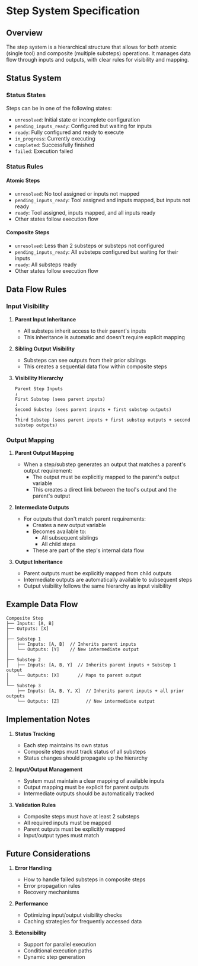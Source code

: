 # Step System Specification

## Overview
The step system is a hierarchical structure that allows for both atomic (single tool) and composite (multiple substeps) operations. It manages data flow through inputs and outputs, with clear rules for visibility and mapping.

## Status System

### Status States
Steps can be in one of the following states:
- `unresolved`: Initial state or incomplete configuration
- `pending_inputs_ready`: Configured but waiting for inputs
- `ready`: Fully configured and ready to execute
- `in_progress`: Currently executing
- `completed`: Successfully finished
- `failed`: Execution failed

### Status Rules

#### Atomic Steps
- `unresolved`: No tool assigned or inputs not mapped
- `pending_inputs_ready`: Tool assigned and inputs mapped, but inputs not ready
- `ready`: Tool assigned, inputs mapped, and all inputs ready
- Other states follow execution flow

#### Composite Steps
- `unresolved`: Less than 2 substeps or substeps not configured
- `pending_inputs_ready`: All substeps configured but waiting for their inputs
- `ready`: All substeps ready
- Other states follow execution flow

## Data Flow Rules

### Input Visibility
1. **Parent Input Inheritance**
   - All substeps inherit access to their parent's inputs
   - This inheritance is automatic and doesn't require explicit mapping

2. **Sibling Output Visibility**
   - Substeps can see outputs from their prior siblings
   - This creates a sequential data flow within composite steps

3. **Visibility Hierarchy**
   ```
   Parent Step Inputs
   ↓
   First Substep (sees parent inputs)
   ↓
   Second Substep (sees parent inputs + first substep outputs)
   ↓
   Third Substep (sees parent inputs + first substep outputs + second substep outputs)
   ```

### Output Mapping

1. **Parent Output Mapping**
   - When a step/substep generates an output that matches a parent's output requirement:
     - The output must be explicitly mapped to the parent's output variable
     - This creates a direct link between the tool's output and the parent's output

2. **Intermediate Outputs**
   - For outputs that don't match parent requirements:
     - Creates a new output variable
     - Becomes available to:
       - All subsequent siblings
       - All child steps
     - These are part of the step's internal data flow

3. **Output Inheritance**
   - Parent outputs must be explicitly mapped from child outputs
   - Intermediate outputs are automatically available to subsequent steps
   - Output visibility follows the same hierarchy as input visibility

## Example Data Flow

```
Composite Step
├── Inputs: [A, B]
├── Outputs: [X]
│
├── Substep 1
│   ├── Inputs: [A, B]  // Inherits parent inputs
│   └── Outputs: [Y]    // New intermediate output
│
├── Substep 2
│   ├── Inputs: [A, B, Y]  // Inherits parent inputs + Substep 1 output
│   └── Outputs: [X]       // Maps to parent output
│
└── Substep 3
    ├── Inputs: [A, B, Y, X]  // Inherits parent inputs + all prior outputs
    └── Outputs: [Z]          // New intermediate output
```

## Implementation Notes

1. **Status Tracking**
   - Each step maintains its own status
   - Composite steps must track status of all substeps
   - Status changes should propagate up the hierarchy

2. **Input/Output Management**
   - System must maintain a clear mapping of available inputs
   - Output mapping must be explicit for parent outputs
   - Intermediate outputs should be automatically tracked

3. **Validation Rules**
   - Composite steps must have at least 2 substeps
   - All required inputs must be mapped
   - Parent outputs must be explicitly mapped
   - Input/output types must match

## Future Considerations

1. **Error Handling**
   - How to handle failed substeps in composite steps
   - Error propagation rules
   - Recovery mechanisms

2. **Performance**
   - Optimizing input/output visibility checks
   - Caching strategies for frequently accessed data

3. **Extensibility**
   - Support for parallel execution
   - Conditional execution paths
   - Dynamic step generation 